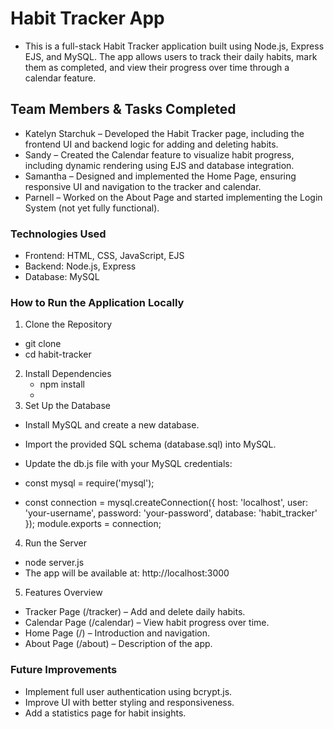 # Habit Tracker App

- This is a full-stack Habit Tracker application built using Node.js, Express EJS, and MySQL. The app allows users to track their daily habits, mark them as completed, and view their progress over time through a calendar feature.

## Team Members & Tasks Completed

- Katelyn Starchuk – Developed the Habit Tracker page, including the frontend UI and backend logic for adding and deleting habits.
- Sandy – Created the Calendar feature to visualize habit progress, including dynamic rendering using EJS and database integration.
- Samantha – Designed and implemented the Home Page, ensuring responsive UI and navigation to the tracker and calendar.
- Parnell – Worked on the About Page and started implementing the Login System (not yet fully functional).

### Technologies Used

- Frontend: HTML, CSS, JavaScript, EJS
- Backend: Node.js, Express
- Database: MySQL

### How to Run the Application Locally

1. Clone the Repository

- git clone <repo-url>
- cd habit-tracker

2. Install Dependencies
   - npm install
   -
3. Set Up the Database

- Install MySQL and create a new database.
- Import the provided SQL schema (database.sql) into MySQL.
- Update the db.js file with your MySQL credentials:

- const mysql = require('mysql');
- const connection = mysql.createConnection({
host: 'localhost',
user: 'your-username',
password: 'your-password',
database: 'habit_tracker'
});
module.exports = connection;

4. Run the Server

- node server.js
- The app will be available at: http://localhost:3000

5. Features Overview

- Tracker Page (/tracker) – Add and delete daily habits.
- Calendar Page (/calendar) – View habit progress over time.
- Home Page (/) – Introduction and navigation.
- About Page (/about) – Description of the app.

### Future Improvements

- Implement full user authentication using bcrypt.js.
- Improve UI with better styling and responsiveness.
- Add a statistics page for habit insights.
